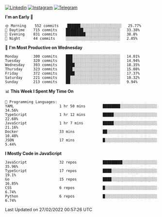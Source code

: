 [![Linkedin](https://img.shields.io/badge/-Archie-blue?style=flat-square&labelColor=gray&logo=Linkedin&logoColor=white&link=https://www.linkedin.com/in/archisdi)](https://www.linkedin.com/in/archisdi)
[![Instagram](https://img.shields.io/badge/-@archisdi-orange?style=flat-square&labelColor=gray&logo=Instagram&logoColor=white&link=https://www.instagram.com/archisdi)](https://www.instagram.com/archisdi)
[![Telegram](https://img.shields.io/badge/-aai-informational?style=flat-square&labelColor=gray&logo=telegram&logoColor=white&link=https://t.me/archisdi)](https://t.me/archisdi)

<!--START_SECTION:waka-->
**I'm an Early 🐤** 

```text
🌞 Morning    552 commits    ██████░░░░░░░░░░░░░░░░░░░   25.77% 
🌆 Daytime    715 commits    ████████░░░░░░░░░░░░░░░░░   33.38% 
🌃 Evening    831 commits    █████████░░░░░░░░░░░░░░░░   38.8% 
🌙 Night      44 commits     ░░░░░░░░░░░░░░░░░░░░░░░░░   2.05%

```
📅 **I'm Most Productive on Wednesday** 

```text
Monday       300 commits    ███░░░░░░░░░░░░░░░░░░░░░░   14.01% 
Tuesday      320 commits    ███░░░░░░░░░░░░░░░░░░░░░░   14.94% 
Wednesday    393 commits    ████░░░░░░░░░░░░░░░░░░░░░   18.35% 
Thursday     323 commits    ███░░░░░░░░░░░░░░░░░░░░░░   15.08% 
Friday       372 commits    ████░░░░░░░░░░░░░░░░░░░░░   17.37% 
Saturday     221 commits    ██░░░░░░░░░░░░░░░░░░░░░░░   10.32% 
Sunday       213 commits    ██░░░░░░░░░░░░░░░░░░░░░░░   9.94%

```


📊 **This Week I Spent My Time On** 

```text
💬 Programming Languages: 
YAML                     1 hr 50 mins        ████████░░░░░░░░░░░░░░░░░   34.56% 
TypeScript               1 hr 12 mins        █████░░░░░░░░░░░░░░░░░░░░   22.68% 
JavaScript               1 hr 7 mins         █████░░░░░░░░░░░░░░░░░░░░   21.16% 
Docker                   33 mins             ██░░░░░░░░░░░░░░░░░░░░░░░   10.48% 
JSON                     17 mins             █░░░░░░░░░░░░░░░░░░░░░░░░   5.44%

```

**I Mostly Code in JavaScript** 

```text
JavaScript               32 repos            █████████░░░░░░░░░░░░░░░░   35.96% 
TypeScript               17 repos            ████░░░░░░░░░░░░░░░░░░░░░   19.1% 
Go                       15 repos            ████░░░░░░░░░░░░░░░░░░░░░   16.85% 
CSS                      6 repos             █░░░░░░░░░░░░░░░░░░░░░░░░   6.74% 
Python                   6 repos             █░░░░░░░░░░░░░░░░░░░░░░░░   6.74%

```



 Last Updated on 27/02/2022 00:57:26 UTC
<!--END_SECTION:waka-->